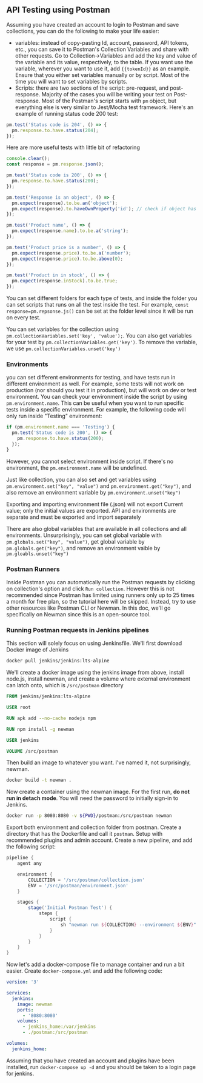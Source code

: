 ## API Testing using Postman

Assuming you have created an account to login to Postman and save collections, you can do the following to make your life easier:

- variables: instead of copy-pasting Id, account, password, API tokens, etc., you can save it to Postman's Collection Variables and share with other requests. Go to Collection->Variables and add the key and value of the variable and its value, respectively, to the table. If you want use the variable, wherever you want to use it, add `{{tokenId}}` as an example. Ensure that you either set variables manually or by script. Most of the time you will want to set variables by scripts.
- Scripts: there are two sections of the script: pre-request, and post-response. Majority of the cases you will be writing your test on Post-response. Most of the Postman's script starts with `pm` object, but everything else is very similar to Jest/Mocha test framework. Here's an example of running status code 200 test:

```js
pm.test('Status code is 204', () => {
  pm.response.to.have.status(204);
});
```

Here are more useful tests with little bit of refactoring

```js
console.clear();
const response = pm.response.json();

pm.test('Status code is 200', () => {
  pm.response.to.have.status(200);
});

pm.test('Response is an object', () => {
  pm.expect(response).to.be.an('object');
  pm.expect(response).to.haveOwnProperty('id'); // check if object has an key of id
});

pm.test('Product name', () => {
  pm.expect(response.name).to.be.a('string');
});

pm.test('Product price is a number', () => {
  pm.expect(response.price).to.be.a('number');
  pm.expect(response.price).to.be.above(0);
});

pm.test('Product in in stock', () => {
  pm.expect(response.inStock).to.be.true;
});
```

You can set different folders for each type of tests, and inside the folder you can set scripts that runs on all the test inside the test. For example, `const response=pm.repsonse.js()` can be set at the folder level since it will be run on every test.

You can set variables for the collection using `pm.collectionVariables.set('key', 'value');`. You can also get variables for your test by `pm.collectionVariables.get('key')`. To remove the variable, we use `pm.collectionVariables.unset('key')`

### Environments

you can set different environments for testing, and have tests run in different environment as well. For example, some tests will not work on production (nor should you test it in production), but will work on dev or test environment. You can check your environment inside the script by using `pm.environment.name`. This can be useful when you want to run specific tests inside a specific environment. For example, the following code will only run inside "Testing" environment:

```js
if (pm.environment.name === 'Testing') {
  pm.test('Status code is 200', () => {
    pm.response.to.have.status(200);
  });
}
```

However, you cannot select environment inside script. If there's no environment, the `pm.environment.name` will be undefined.

Just like collection, you can also set and get variables using `pm.environment.set("key", "value")` and `pm.environment.get("key")`, and also remove an environment variable by `pm.environment.unset("key")`

Exporting and importing environment file (.json) will not export Current value; only the initial values are exported. API and environments are separate and must be exported and import separately

There are also global variables that are available in all collections and all environments. Unsurprisingly, you can set global variable with `pm.globals.set("key", "value")`, get global variable by `pm.globals.get("key")`, and remove an environment vaible by `pm.gloabls.unset("key")`

### Postman Runners

Inside Postman you can automatically run the Postman requests by clicking on collection's option and click `Run collection`. However this is not recommended since Postman has limited using runners only up to 25 times a month for free plan, so the tutorial here will be skipped. Instead, try to use other resources like Postman CLI or Newman. In this doc, we'll go specifically on Newman since this is an open-source tool.

### Running Postman requests in Jenkins pipelines

This section will solely focus on using Jenkinsfile. We'll first download Docker image of Jenkins

```bash
docker pull jenkins/jenkins:lts-alpine
```

We'll create a docker image using the jenkins image from above, install node.js, install newman, and create a volume where external environment can latch onto, which is `/src/postman` directory

```Dockerfile
FROM jenkins/jenkins:lts-alpine

USER root

RUN apk add --no-cache nodejs npm

RUN npm install -g newman

USER jenkins

VOLUME /src/postman

```

Then build an image to whatever you want. I've named it, not surprisingly, newman.

```bash
docker build -t newman .
```

Now create a container using the newman image. For the first run, **do not run in detach mode**. You will need the password to initially sign-in to Jenkins.

```bash
docker run -p 8080:8080 -v ${PWD}/postman:/src/postman newman
```

Export both environment and collection folder from postman. Create a directory that has the Dockerfile and call it `postman`. Setup with recommended plugins and admin account. Create a new pipeline, and add the following script:

```Groovy
pipeline {
    agent any

    environment {
        COLLECTION = '/src/postman/collection.json'
        ENV = '/src/postman/environment.json'
    }

    stages {
        stage('Initial Postman Test') {
            steps {
                script {
                    sh "newman run ${COLLECTION} --environment ${ENV}"
                }
            }
        }
    }
}
```

Now let's add a docker-compose file to manage container and run a bit easier. Create `docker-compose.yml` and add the following code:

```YAML
version: '3'

services:
  jenkins:
    image: newman
    ports:
      - '8080:8080'
    volumes:
      - jenkins_home:/var/jenkins
      - ./postman:/src/postman

volumes:
  jenkins_home:
```

Assuming that you have created an account and plugins have been installed, run `docker-compose up -d` and you should be taken to a login page for jenkins.
